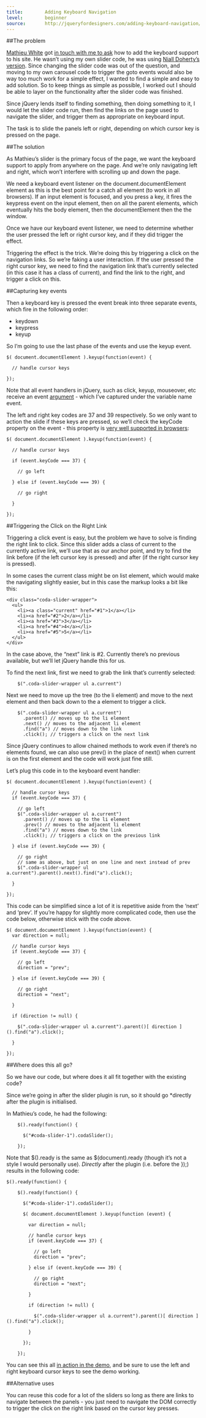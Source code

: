 ```yaml
---
title:        Adding Keyboard Navigation
level:        beginner
source:       http://jqueryfordesigners.com/adding-keyboard-navigation/
---
```


##The problem

[Mathieu White](http://mathieuwhite.com/) got [in touch with me to ask](http://jqueryfordesigners.com/request/) how to add the keyboard support to his site. He wasn’t using my own slider code, he was using [Niall Doherty’s version](http://www.ndoherty.biz/coda-slider). Since changing the slider code was out of the question, and moving to my own carousel code to trigger the goto events would also be way too much work for a simple effect, I wanted to find a simple and easy to add solution. So to keep things as simple as possible, I worked out I should be able to layer on the functionality after the slider code was finished.

Since jQuery lends itself to finding something, then doing something to it, I would let the slider code run, then find the links on the page used to navigate the slider, and trigger them as appropriate on keyboard input.

The task is to slide the panels left or right, depending on which cursor key is pressed on the page.

##The solution

As Mathieu’s slider is the primary focus of the page, we want the keyboard support to apply from anywhere on the page. And we’re only navigating left and right, which won’t interfere with scrolling up and down the page.

We need a keyboard event listener on the document.documentElement element as this is the best point for a catch all element (to work in all browsers). If an input element is focused, and you press a key, it fires the keypress event on the input element, then on all the parent elements, which eventually hits the body element, then the documentElement then the the window.

Once we have our keyboard event listener, we need to determine whether the user pressed the left or right cursor key, and if they did trigger the effect.

Triggering the effect is the trick. We’re doing this by triggering a click on the navigation links. So we’re faking a user interaction. If the user pressed the right cursor key, we need to find the navigation link that’s currently selected (in this case it has a class of current), and find the link to the right, and trigger a click on this.

##Capturing key events

Then a keyboard key is pressed the event break into three separate events, which fire in the following order:

- keydown
- keypress
- keyup

So I’m going to use the last phase of the events and use the keyup event.

```
$( document.documentElement ).keyup(function(event) {

  // handle cursor keys

});
```

Note that all event handlers in jQuery, such as click, keyup, mouseover, etc receive an event [argument](http://en.wikipedia.org/wiki/Parameter_(computer_science)) - which I’ve captured under the variable name event.

The left and right key codes are 37 and 39 respectively. So we only want to action the slide if these keys are pressed, so we’ll check the keyCode property on the event - this property is [very well supported in browsers](http://www.quirksmode.org/js/keys.html):

```
$( document.documentElement ).keyup(function(event) {

  // handle cursor keys

  if (event.keyCode === 37) {

    // go left

  } else if (event.keyCode === 39) {

    // go right

  }

});
```

##Triggering the Click on the Right Link

Triggering a click event is easy, but the problem we have to solve is finding the right link to click. Since this slider adds a class of current to the currently active link, we’ll use that as our anchor point, and try to find the link before (if the left cursor key is pressed) and after (if the right cursor key is pressed).

In some cases the current class might be on list element, which would make the navigating slightly easier, but in this case the markup looks a bit like this:

```
<div class="coda-slider-wrapper">
  <ul>
    <li><a class="current" href="#1">1</a></li>
    <li><a href="#2">2</a></li>
    <li><a href="#3">3</a></li>
    <li><a href="#4">4</a></li>
    <li><a href="#5">5</a></li>
  </ul>
</div>
```

In the case above, the “next” link is #2. Currently there’s no previous available, but we’ll let jQuery handle this for us.

To find the next link, first we need to grab the link that’s currently selected:

```
	$(".coda-slider-wrapper ul a.current")
```

Next we need to move up the tree (to the li element) and move to the next element and then back down to the a element to trigger a click.

```
	$(".coda-slider-wrapper ul a.current")
	  .parent() // moves up to the li element
	  .next() // moves to the adjacent li element
	  .find("a") // moves down to the link
	  .click(); // triggers a click on the next link
```

Since jQuery continues to allow chained methods to work even if there’s no elements found, we can also use prev() in the place of next() when current is on the first element and the code will work just fine still.

Let’s plug this code in to the keyboard event handler:

```
$( document.documentElement ).keyup(function(event) {

  // handle cursor keys
  if (event.keyCode === 37) {

    // go left
    $(".coda-slider-wrapper ul a.current")
      .parent() // moves up to the li element
      .prev() // moves to the adjacent li element
      .find("a") // moves down to the link
      .click(); // triggers a click on the previous link

  } else if (event.keyCode === 39) {

    // go right
    // same as above, but just on one line and next instead of prev
    $(".coda-slider-wrapper ul a.current").parent().next().find("a").click();

  }

});
```

This code can be simplified since a lot of it is repetitive aside from the ‘next’ and ‘prev’. If you’re happy for slightly more complicated code, then use the code below, otherwise stick with the code above.

```
$( document.documentElement ).keyup(function(event) {
  var direction = null;

  // handle cursor keys
  if (event.keyCode === 37) {

    // go left
    direction = "prev";

  } else if (event.keyCode === 39) {

    // go right
    direction = "next";

  }

  if (direction != null) {

    $(".coda-slider-wrapper ul a.current").parent()[ direction ]().find("a").click();

  }

});
```

##Where does this all go?

So we have our code, but where does it all fit together with the existing code?

Since we’re going in after the slider plugin is run, so it should go *directly after the plugin is initialised.

In Mathieu’s code, he had the following:

```
	$().ready(function() {

	  $("#coda-slider-1").codaSlider();

	});
```

Note that $().ready is the same as $(document).ready (though it’s not a style I would personally use). *Directly* after the plugin (i.e. before the });) results in the following code:

```
$().ready(function() {

	$().ready(function() {

	  $("#coda-slider-1").codaSlider();

	  $( document.documentElement ).keyup(function (event) {

	    var direction = null;

	    // handle cursor keys
	    if (event.keyCode === 37) {

	      // go left
	      direction = "prev";

	    } else if (event.keyCode === 39) {

	      // go right
	      direction = "next";

	    }

	    if (direction != null) {

	      $(".coda-slider-wrapper ul a.current").parent()[ direction ]().find("a").click();

	    }

	  });

	});

```

You can see this all [in action in the demo](http://static.jqueryfordesigners.com/demo/keyboard-nav.html), and be sure to use the left and right keyboard cursor keys to see the demo working.

##Alternative uses

You can reuse this code for a lot of the sliders so long as there are links to navigate between the panels - you just need to navigate the DOM correctly to trigger the click on the right link based on the cursor key presses.